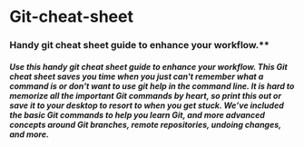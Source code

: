 # Git-cheat-sheet
### Handy git cheat sheet guide to enhance your workflow.**
##### Use this handy git cheat sheet guide to enhance your workflow. This Git cheat sheet saves you time when you just can't remember what a command is or don't want to use git help in the command line. It is hard to memorize all the important Git commands by heart, so print this out or save it to your desktop to resort to when you get stuck. We’ve included the basic Git commands to help you learn Git, and more advanced concepts around Git branches, remote repositories, undoing changes, and more.
